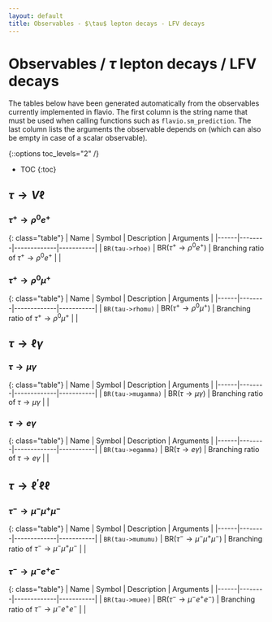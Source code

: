 ```yaml
---
layout: default
title: Observables - $\tau$ lepton decays - LFV decays
---
```


# Observables / $\tau$ lepton decays / LFV decays



The tables below have been generated automatically from the observables currently
implemented in flavio. The first column is the string name that must  be used
when calling functions such as `flavio.sm_prediction`. The last column lists
the arguments the observable depends on (which can also be empty in case of
a scalar observable).



{::options toc_levels="2" /}

* TOC
{:toc}

## $\tau\to V\ell$

### $\tau^+\to \rho^0 e^+$

{: class="table"}
| Name | Symbol | Description | Arguments |
|------|--------|-------------|-----------|
| `BR(tau->rhoe)` | $\text{BR}(\tau^+\to \rho^0 e^+)$ | Branching ratio of $\tau^+\to \rho^0 e^+$ |  |


### $\tau^+\to \rho^0\mu^+$

{: class="table"}
| Name | Symbol | Description | Arguments |
|------|--------|-------------|-----------|
| `BR(tau->rhomu)` | $\text{BR}(\tau^+\to \rho^0\mu^+)$ | Branching ratio of $\tau^+\to \rho^0\mu^+$ |  |


## $\tau\to \ell\gamma$

### $\tau\to \mu\gamma$

{: class="table"}
| Name | Symbol | Description | Arguments |
|------|--------|-------------|-----------|
| `BR(tau->mugamma)` | $\text{BR}(\tau\to \mu\gamma)$ | Branching ratio of $\tau\to \mu\gamma$ |  |


### $\tau\to e\gamma$

{: class="table"}
| Name | Symbol | Description | Arguments |
|------|--------|-------------|-----------|
| `BR(tau->egamma)` | $\text{BR}(\tau\to e\gamma)$ | Branching ratio of $\tau\to e\gamma$ |  |


## $\tau\to \ell^\prime\ell\ell$

### $\tau^-\to \mu^-\mu^+\mu^-$

{: class="table"}
| Name | Symbol | Description | Arguments |
|------|--------|-------------|-----------|
| `BR(tau->mumumu)` | $\text{BR}(\tau^-\to \mu^-\mu^+\mu^-)$ | Branching ratio of $\tau^-\to \mu^-\mu^+\mu^-$ |  |


### $\tau^-\to \mu^-e^+e^-$

{: class="table"}
| Name | Symbol | Description | Arguments |
|------|--------|-------------|-----------|
| `BR(tau->muee)` | $\text{BR}(\tau^-\to \mu^-e^+e^-)$ | Branching ratio of $\tau^-\to \mu^-e^+e^-$ |  |


